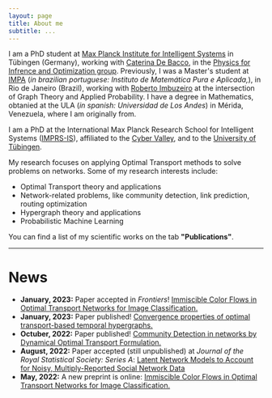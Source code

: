 ```yaml
---
layout: page
title: About me
subtitle: ...
---
```


I am a PhD student at [Max Planck Institute for Intelligent Systems](https://is.mpg.de/) in Tübingen (Germany), working with [Caterina De Bacco](https://www.cdebacco.com/), in the [Physics for Infrence and Optimization group](https://pio.is.mpg.de/person/cdebacco). Previously, I was a Master's student at [IMPA](https://impa.br/) (_in brazilian portuguese: Instituto de Matemática Pura e Aplicada,_), in Rio de Janeiro (Brazil), working with [Roberto Imbuzeiro](https://scholar.google.com/citations?hl=es&user=E5NCCUEAAAAJ&view_op=list_works&sortby=pubdate) at the intersection of Graph Theory and Applied Probability. I have a degree in Mathematics, obtanied at the ULA (_in spanish: Universidad de Los Andes_) in Mérida, Venezuela, where I am originally from.

I am a PhD at the International Max Planck Research School for Intelligent Systems ([IMPRS-IS](https://imprs.is.mpg.de/)), affiliated to the [Cyber Valley](https://cyber-valley.de/), and to the [University of Tübingen](https://uni-tuebingen.de/).

My research focuses on applying Optimal Transport methods to solve problems on networks. Some of my research interests include:
- Optimal Transport theory and applications
- Network-related problems, like community detection, link prediction, routing optimization
- Hypergraph theory and applications
- Probabilistic Machine Learning

You can find a list of my scientific works on the tab **"Publications"**.   


___

# News
- **January, 2023:** Paper accepted in _Frontiers_! [Immiscible Color Flows in Optimal Transport Networks for Image Classification.](https://aleable.github.io/publication/996_lonardi2022immiscible)
- **January, 2023:** Paper published! [Convergence properties of optimal transport-based temporal hypergraphs.](https://appliednetsci.springeropen.com/articles/10.1007/s41109-022-00529-0) 
- **Octuber, 2022:** Paper published! [Community Detection in networks by Dynamical Optimal Transport Formulation.](https://www.nature.com/articles/s41598-022-20986-y)
- **August, 2022:** Paper accepted (still unpublished) at _Journal of the Royal Statistical Society: Series A_: [Latent Network Models to Account for Noisy, Multiply-Reported Social Network Data](https://arxiv.org/pdf/2112.11396.pdf)
- **May, 2022:** A new preprint is online: [Immiscible Color Flows in Optimal Transport Networks for Image Classification.](https://aleable.github.io/publication/996_lonardi2022immiscible)


